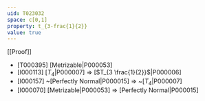 ```yaml
---
uid: T023032
space: c[0,1]
property: t_{3-frac{1}{2}}
value: true
---
```

[[Proof]]

* [T000395] [Metrizable|P000053]
* [I000113] [$T_4$|P000007] => [$T_{3 \frac{1}{2}}$|P000006]
* [I000157] ~[Perfectly Normal|P000015] => ~[$T_4$|P000007]
* [I000070] [Metrizable|P000053] => [Perfectly Normal|P000015]

